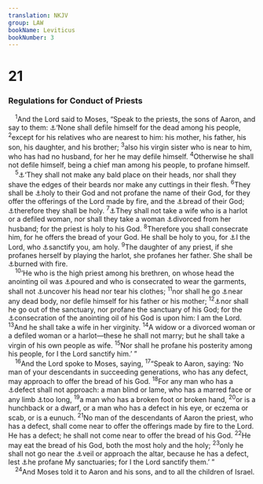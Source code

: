 ```yaml
---
translation: NKJV
group: LAW
bookName: Leviticus 
bookNumber: 3
---
```


<div class="title"><h1>21</h1><h3>Regulations for Conduct of Priests</h3></div>
<span class="verse le_21_1"> <sup>1</sup>And the Lord said to Moses, “Speak to the priests, the sons of Aaron, and say to them: <a data-toggle="tooltip" data-placement="bottom" title="Lev. 19:28; Ezek. 44:25">⚓</a>‘None shall defile himself for the dead among his people, </span>
<span class="verse le_21_2"><sup>2</sup>except for his relatives who are nearest to him: his mother, his father, his son, his daughter, and his brother; </span>
<span class="verse le_21_3"><sup>3</sup>also his virgin sister who is near to him, who has had no husband, for her he may defile himself. </span>
<span class="verse le_21_4"><sup>4</sup>Otherwise he shall not defile himself, being a chief man among his people, to profane himself.<br/></span>
<span class="verse le_21_5"> <sup>5</sup><a data-toggle="tooltip" data-placement="bottom" title="Lev. 19:27; Deut. 14:1; Ezek. 44:20">⚓</a>‘They shall not make any bald place on their heads, nor shall they shave the edges of their beards nor make any cuttings in their flesh. </span>
<span class="verse le_21_6"><sup>6</sup>They shall be <a data-toggle="tooltip" data-placement="bottom" title="Ex. 22:31">⚓</a>holy to their God and not profane the name of their God, for they offer the offerings of the Lord made by fire, and the <a data-toggle="tooltip" data-placement="bottom" title="Lev. 3:11">⚓</a>bread of their God; <a data-toggle="tooltip" data-placement="bottom" title="Is. 52:11">⚓</a>therefore they shall be holy. </span>
<span class="verse le_21_7"><sup>7</sup><a data-toggle="tooltip" data-placement="bottom" title="Ezek. 44:22">⚓</a>They shall not take a wife who is a harlot or a defiled woman, nor shall they take a woman <a data-toggle="tooltip" data-placement="bottom" title="Deut. 24:1, 2">⚓</a>divorced from her husband; for the priest is holy to his God. </span>
<span class="verse le_21_8"><sup>8</sup>Therefore you shall consecrate him, for he offers the bread of your God. He shall be holy to you, for <a data-toggle="tooltip" data-placement="bottom" title="Lev. 11:44, 45">⚓</a>I the Lord, who <a data-toggle="tooltip" data-placement="bottom" title="Lev. 8:12, 30">⚓</a>sanctify you, am holy. </span>
<span class="verse le_21_9"><sup>9</sup>The daughter of any priest, if she profanes herself by playing the harlot, she profanes her father. She shall be <a data-toggle="tooltip" data-placement="bottom" title="Deut. 22:21">⚓</a>burned with fire.<br/></span>
<span class="verse le_21_10"> <sup>10</sup>‘He who is the high priest among his brethren, on whose head the anointing oil was <a data-toggle="tooltip" data-placement="bottom" title="Lev. 8:12">⚓</a>poured and who is consecrated to wear the garments, shall not <a data-toggle="tooltip" data-placement="bottom" title="Lev. 10:6, 7">⚓</a>uncover his head nor tear his clothes; </span>
<span class="verse le_21_11"><sup>11</sup>nor shall he go <a data-toggle="tooltip" data-placement="bottom" title="Num. 19:14">⚓</a>near any dead body, nor defile himself for his father or his mother; </span>
<span class="verse le_21_12"><sup>12</sup><a data-toggle="tooltip" data-placement="bottom" title="Lev. 10:7">⚓</a>nor shall he go out of the sanctuary, nor profane the sanctuary of his God; for the <a data-toggle="tooltip" data-placement="bottom" title="Ex. 29:6, 7">⚓</a>consecration of the anointing oil of his God is upon him: I am the Lord. </span>
<span class="verse le_21_13"><sup>13</sup>And he shall take a wife in her virginity. </span>
<span class="verse le_21_14"><sup>14</sup>A widow or a divorced woman or a defiled woman or a harlot—these he shall not marry; but he shall take a virgin of his own people as wife. </span>
<span class="verse le_21_15"><sup>15</sup>Nor shall he profane his posterity among his people, for I the Lord sanctify him.’ ”<br/></span>
<span class="verse le_21_16"> <sup>16</sup>And the Lord spoke to Moses, saying, </span>
<span class="verse le_21_17"><sup>17</sup>“Speak to Aaron, saying: ‘No man of your descendants in succeeding generations, who has any defect, may approach to offer the bread of his God. </span>
<span class="verse le_21_18"><sup>18</sup>For any man who has a <a data-toggle="tooltip" data-placement="bottom" title="Lev. 22:19–25">⚓</a>defect shall not approach: a man blind or lame, who has a marred face or any limb <a data-toggle="tooltip" data-placement="bottom" title="Lev. 22:23">⚓</a>too long, </span>
<span class="verse le_21_19"><sup>19</sup>a man who has a broken foot or broken hand, </span>
<span class="verse le_21_20"><sup>20</sup>or is a hunchback or a dwarf, or a man who has a defect in his eye, or eczema or scab, or is a eunuch. </span>
<span class="verse le_21_21"><sup>21</sup>No man of the descendants of Aaron the priest, who has a defect, shall come near to offer the offerings made by fire to the Lord. He has a defect; he shall not come near to offer the bread of his God. </span>
<span class="verse le_21_22"><sup>22</sup>He may eat the bread of his God, both the most holy and the holy; </span>
<span class="verse le_21_23"><sup>23</sup>only he shall not go near the <a data-toggle="tooltip" data-placement="bottom" title="Lev. 16:2">⚓</a>veil or approach the altar, because he has a defect, lest <a data-toggle="tooltip" data-placement="bottom" title="Lev. 21:12">⚓</a>he profane My sanctuaries; for I the Lord sanctify them.’ ”<br/></span>
<span class="verse le_21_24"> <sup>24</sup>And Moses told it to Aaron and his sons, and to all the children of Israel.<br/></span>

